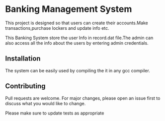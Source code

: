 
# Banking Management System

This project is designed so that users can create their accounts.Make transactions,purchase lockers and update info etc.

This Banking System store the user Info in record.dat file.The admin can also access all the info about the users by entering admin credentials.

## Installation
The system can be easily used by compiling the it in any gcc compiler.

  
## Contributing

Pull requests are welcome. For major changes, please open an issue first to discuss what you would like to change.

Please make sure to update tests as appropriate

  
